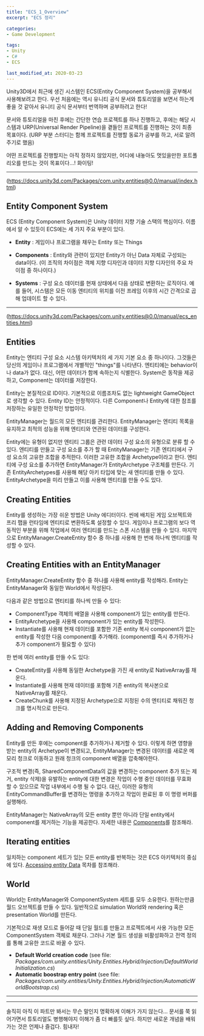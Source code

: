 ```yaml
---
title: "ECS_1_Overview"
excerpt: "ECS 정리"

categories:
- Game Development

tags:
- Unity
- C#
- ECS

last_modified_at: 2020-03-23
---
```






 Unity3D에서 최근에 생긴 시스템인 ECS(Entity Component System)을 공부해서 사용해보려고 한다. 우선 처음에는 역시 유니티 공식 문서와 튜토리얼을 보면서 하는게 좋을 것 같아서 유니티 공식 문서부터 번역하며 공부하려고 한다!

 문서와 튜토리얼을 마친 후에는 간단한 연습 프로젝트를 하나 진행하고, 후에는 해당 시스템과 URP(Universal Render Pipeline)을 곁들인 프로젝트를 진행하는 것이 최종 목표이다. (URP 부분 스터디는 함께 프로젝트를 진행할 동료가 공부를 하고, 서로 알려주기로 했음)

 어떤 프로젝트를 진행할지는 아직 정하지 않았지만, 어디에 내놓아도 멋있을만한 포트폴리오를 만드는 것이 목표이다...! 화이팅!



---

(https://docs.unity3d.com/Packages/com.unity.entities@0.0/manual/index.html)

Entity Component System
----

 ECS (Entity Component System)은 Unity 데이터 지향 기술 스택의 핵심이다. 이름에서 알 수 있듯이 ECS에는 세 가지 주요 부분이 있다.

- **Entity** : 게임이나 프로그램을 채우는 Entity 또는 Things
- **Components** : Entity와 관련이 있지만 Entity가 아닌 Data 자체로 구성되는 data이다.  (이 조직의 차이점은 객체 지향 디자인과 데이터 지향 디자인의 주요 차이점 중 하나이다.)

- **Systems** : 구성 요소 데이터를 현재 상태에서 다음 상태로 변환하는 로직이다. 예를 들어, 시스템은 모든 이동 엔티티의 위치를 이전 프레임 이후의 시간 간격으로 곱해 업데이트 할 수 있다.





---

(https://docs.unity3d.com/Packages/com.unity.entities@0.0/manual/ecs_entities.html)

Entities
----

Entity는 엔티티 구성 요소 시스템 아키텍처의 세 가지 기본 요소 중 하나이다. 그것들은 당신의 게임이나 프로그램에서 개별적인 "things"를 나타낸다. 엔티티에는 behavior이나 data가 없다. 대신, 어떤 데이터가 함께 속하는지 식별한다. System은 동작을 제공하고, Component는 데이터를 저장한다. 

 Entity는 본질적으로 ID이다. 기본적으로 이름조차도 없는 lightweight GameObject로 생각할 수 있다. Entity ID는 안정적이다. 다른 Component나 Entity에 대한 참조를 저장하는 유일한 안정적인 방법이다.

 EntityManager는 월드의 모든 엔티티를 관리한다. EntityManager는 엔티티 목록을 유지하고 최적의 성능을 위해 엔티티와 연관된 데이터를 구성한다.

 Entity에는 유형이 없지만 엔티티 그룹은 관련 데이터 구성 요소의 유형으로 분류 할 수 있다. 엔티티를 만들고 구성 요소를 추가 할 때 EntityManager는 기존 엔티티에서 구성 요소의 고유한 조합을 추적한다. 이러한 고유한 조합을 Archetype이라고 한다. 엔티티에 구성 요소를 추가하면 EntityManager가 EntityArchetype 구조체를 만든다. 기존 EntityArchetypes를 사용해 해당 아키 타입에 맞는 새 엔티티를 만들 수 있다. EntityArchetype을 미리 만들고 이를 사용해 엔티티를 만들 수도 있다.



Creating Entities
----

  Entity를 생성하는 가장 쉬운 방법은 Unity 에디터이다. 씬에 배치된 게임 오브젝트와 프리 팹을 런타임에 엔티티로 변환하도록 설정할 수 있다. 게임이나 프로그램의 보다 역동적인 부분을 위해 작업에서 여러 엔티티를 만드는 스폰 시스템을 만들 수 있다. 마지막으로 EntityManager.CreateEntity 함수 중 하나를 사용해 한 번에 하나씩 엔티티를 작성할 수 있다.



Creating Entities with an EntityManager
----

 EntityManager.CreateEntity 함수 중 하나를 사용해 entity를 작성해라. Entity는 EntityManager와 동일한 World에서 작성된다.

다음과 같은 방법으로 엔티티를 하나씩 만들 수 있다:

- ComponentType 객체의 배열을 사용해 component가 있는 entity를 만든다.
- EntityArchetype을 사용해 component가 있는 entity를 작성한다.
- Instantiate를 사용해 현재 데이터를 포함한 기존 entity 복사 component가 없는 entity를 작성한 다음 component를 추가해라. (component를 즉시 추가하거나 추가 component가 필요할 수 있다)

 한 번에 여러 entity를 만들 수도 있다:

- CreateEntity를 사용해 동일한 Archetype을 가진 새 entity로 NativeArray를 채운다.
- Instantiate를 사용해 현재 데이터를 포함해 기존 entity의 복사본으로 NativeArray를 채운다.
- CreateChunk를 사용해 지정된 Archetype으로 지정된 수의 엔티티로 채워진 청크를 명시적으로 만든다.



Adding and Removing Components
----

 Entity를 만든 후에는 component를 추가하거나 제거할 수 있다. 이렇게 하면 영향을 받는 entity의 Archetype이 변경되고, EntityManager는 변경된 데이터를 새로운 메모리 청크로 이동하고 원래 청크의 component 배열을 압축해야한다.

 구조적 변경(즉, SharedComponentData의 값을 변경하는 component 추가 또는 제거, entity 삭제)을 유발하는 entity에 대한 변경은 작업이 수행 중인 데이터를 무효화 할 수 있으므로 작업 내부에서 수행 될 수 없다. 대신, 이러한 유형의 EntityCommandBuffer를 변경하는 명령을 추가하고 작업이 완료된 후 이 명령 버퍼를 실행해라.

 EntityManager는 NativeArray의 모든 entity 뿐만 아니라 단일 entity에서 component를 제거하는 기능을 제공한다. 자세한 내용은 [Components]( https://docs.unity3d.com/Packages/com.unity.entities@0.0/manual/ecs_components.html )를 참조해라.



Iterating entities
----

 일치하는 component 세트가 있는 모든 entity를 반복하는 것은 ECS 아키텍처의 중심에 있다. [Accessing entity Data]( https://docs.unity3d.com/Packages/com.unity.entities@0.0/manual/chunk_iteration.html ) 목차를 참조해라.





World
----

 World는 EntityManager와 ComponentSystem 세트를 모두 소유한다. 원하는만큼 월드 오브젝트를 만들 수 있다. 일반적으로 simulation World와 rendering 혹은 presentation World를 만든다.

 기본적으로 재생 모드로 들어갈 때 단일 월드를 만들고 프로젝트에서 사용 가능한 모든 ComponentSystem 객체로 채운다. 그러나 기본 월드 생성을 비활성화하고 전역 정의를 통해 고유한 코드로 바꿀 수 있다.

- **Default World creation code** (see file:
  *Packages/com.unity.entities/Unity.Entities.Hybrid/Injection/DefaultWorldInitialization.cs*) 
- **Automatic boostrap entry point** (see file:
  *Packages/com.unity.entities/Unity.Entities.Hybrid/Injection/AutomaticWorldBootstrap.cs*) 





---

---

 솔직히 아직 이 파트만 봐서는 무슨 말인지 명확하게 이해가 가지 않는다... 문서를 쭉 읽어가면서 튜토리얼도 병행해야지 이해가 좀 더 빠를듯 싶다. 하지만 새로운 개념을 배워가는 것은 언제나 즐겁다. 힘내자!

